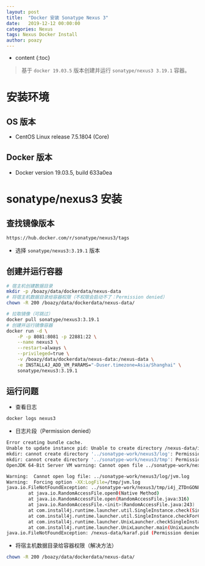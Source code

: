 ```yaml
---
layout: post
title:  "Docker 安装 Sonatype Nexus 3"
date:   2019-12-12 00:00:00
categories: Nexus
tags: Nexus Docker Install
author: poazy
---
```


* content
{:toc}
> 基于 `docker 19.03.5` 版本创建并运行 `sonatype/nexus3 3.19.1` 容器。



# 安装环境

## OS 版本

* CentOS Linux release 7.5.1804 (Core)

## Docker 版本

* Docker version 19.03.5, build 633a0ea



# sonatype/nexus3 安装 

## 查找镜像版本

```html
https://hub.docker.com/r/sonatype/nexus3/tags
```

* 选择 `sonatype/nexus3:3.19.1` 版本

## 创建并运行容器

```bash
# 宿主机创建数据目录
mkdir -p /boazy/data/dockerdata/nexus-data
# 将宿主机数据目录给容器权限（不权限会启动不了：Permission denied）
chown -R 200 /boazy/data/dockerdata/nexus-data/

# 拉取镜像（可跳过）
docker pull sonatype/nexus3:3.19.1
# 创建并运行镜像容器
docker run -d \
	-P -p 8081:8081 -p 22881:22 \
	--name nexus3 \
	--restart=always \
	--privileged=true \
	-v /boazy/data/dockerdata/nexus-data:/nexus-data \
	-e INSTALL4J_ADD_VM_PARAMS="-Duser.timezone=Asia/Shanghai" \
	sonatype/nexus3:3.19.1
```

## 运行问题

* 查看日志

```bash
docker logs nexus3
```

* 日志片段（Permission denied）

```bash
Error creating bundle cache.
Unable to update instance pid: Unable to create directory /nexus-data/instances
mkdir: cannot create directory '../sonatype-work/nexus3/log': Permission denied
mkdir: cannot create directory '../sonatype-work/nexus3/tmp': Permission denied
OpenJDK 64-Bit Server VM warning: Cannot open file ../sonatype-work/nexus3/log/jvm.log due to No such file or directory

Warning:  Cannot open log file: ../sonatype-work/nexus3/log/jvm.log
Warning:  Forcing option -XX:LogFile=/tmp/jvm.log
java.io.FileNotFoundException: ../sonatype-work/nexus3/tmp/i4j_ZTDnGON8hezynsMX2ZCYAVDtQog=.lock (No such file or directory)
        at java.io.RandomAccessFile.open0(Native Method)
        at java.io.RandomAccessFile.open(RandomAccessFile.java:316)
        at java.io.RandomAccessFile.<init>(RandomAccessFile.java:243)
        at com.install4j.runtime.launcher.util.SingleInstance.check(SingleInstance.java:72)
        at com.install4j.runtime.launcher.util.SingleInstance.checkForCurrentLauncher(SingleInstance.java:31)
        at com.install4j.runtime.launcher.UnixLauncher.checkSingleInstance(UnixLauncher.java:88)
        at com.install4j.runtime.launcher.UnixLauncher.main(UnixLauncher.java:67)
java.io.FileNotFoundException: /nexus-data/karaf.pid (Permission denied)
```

* 将宿主机数据目录给容器权限（解决方法）

```bash
chown -R 200 /boazy/data/dockerdata/nexus-data/
```


